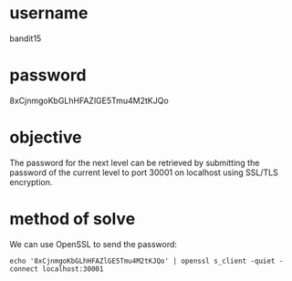 # username
bandit15
# password
8xCjnmgoKbGLhHFAZlGE5Tmu4M2tKJQo
# objective
The password for the next level can be retrieved by submitting the password of the current level to port 30001 on localhost using SSL/TLS encryption.
# method of solve
We can use OpenSSL to send the password:
```
echo '8xCjnmgoKbGLhHFAZlGE5Tmu4M2tKJQo' | openssl s_client -quiet -connect localhost:30001
```

